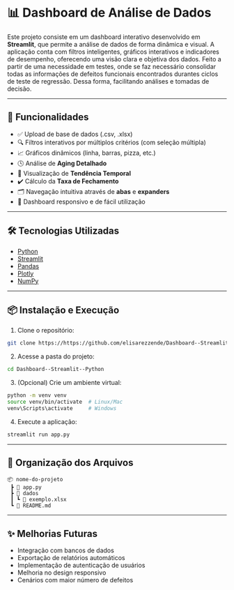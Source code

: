 
# 📊 Dashboard de Análise de Dados

Este projeto consiste em um dashboard interativo desenvolvido em **Streamlit**, que permite a análise de dados de forma dinâmica e visual. A aplicação conta com filtros inteligentes, gráficos interativos e indicadores de desempenho, oferecendo uma visão clara e objetiva dos dados. Feito a partir de uma necessidade em testes, onde se faz necessário consolidar todas as informações de defeitos funcionais encontrados durantes ciclos de teste de regressão. Dessa forma, facilitando análises e tomadas de decisão.

---

## 🚀 Funcionalidades

- ✅ Upload de base de dados (.csv, .xlsx)
- 🔍 Filtros interativos por múltiplos critérios (com seleção múltipla)
- 📈 Gráficos dinâmicos (linha, barras, pizza, etc.)
- 🕓 Análise de **Aging Detalhado**
- 📅 Visualização de **Tendência Temporal**
- ✔️ Cálculo da **Taxa de Fechamento**
- 🗂️ Navegação intuitiva através de **abas** e **expanders**
- 🎯 Dashboard responsivo e de fácil utilização

---

## 🛠️ Tecnologias Utilizadas

- [Python](https://www.python.org/)
- [Streamlit](https://streamlit.io/)
- [Pandas](https://pandas.pydata.org/)
- [Plotly](https://plotly.com/python/)
- [NumPy](https://numpy.org/)

---

## 📦 Instalação e Execução

1. Clone o repositório:

```bash
git clone https://https://github.com/elisarezzende/Dashboard--Streamlit--Python
```

2. Acesse a pasta do projeto:

```bash
cd Dashboard--Streamlit--Python
```

3. (Opcional) Crie um ambiente virtual:

```bash
python -m venv venv
source venv/bin/activate  # Linux/Mac
venv\Scripts\activate     # Windows
```

4. Execute a aplicação:

```bash
streamlit run app.py
```

---

## 📂 Organização dos Arquivos

```
📦 nome-do-projeto
 ┣ 📜 app.py
 ┣ 📂 dados
 ┃ ┗ 📜 exemplo.xlsx
 ┗ 📜 README.md
```

---

## ✨ Melhorias Futuras

- Integração com bancos de dados
- Exportação de relatórios automáticos
- Implementação de autenticação de usuários
- Melhoria no design responsivo
- Cenários com maior número de defeitos
